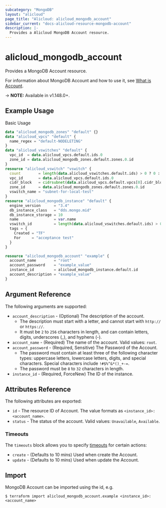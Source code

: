 ```yaml
---
subcategory: "MongoDB"
layout: "alicloud"
page_title: "Alicloud: alicloud_mongodb_account"
sidebar_current: "docs-alicloud-resource-mongodb-account"
description: |-
  Provides a Alicloud MongoDB Account resource.
---
```


# alicloud\_mongodb\_account

Provides a MongoDB Account resource.

For information about MongoDB Account and how to use it, see [What is Account](https://www.alibabacloud.com/help/en/doc-detail/62154.html).

-> **NOTE:** Available in v1.148.0+.

## Example Usage

Basic Usage

```terraform
data "alicloud_mongodb_zones" "default" {}
data "alicloud_vpcs" "default" {
  name_regex = "default-NODELETING"
}
data "alicloud_vswitches" "default" {
  vpc_id  = data.alicloud_vpcs.default.ids.0
  zone_id = data.alicloud_mongodb_zones.default.zones.0.id
}
resource "alicloud_vswitch" "vswitch" {
  count        = length(data.alicloud_vswitches.default.ids) > 0 ? 0 : 1
  vpc_id       = data.alicloud_vpcs.default.ids.0
  cidr_block   = cidrsubnet(data.alicloud_vpcs.default.vpcs[0].cidr_block, 8, 8)
  zone_id      = data.alicloud_mongodb_zones.default.zones.0.id
  vswitch_name = "subnet-for-local-test"
}
resource "alicloud_mongodb_instance" "default" {
  engine_version      = "3.4"
  db_instance_class   = "dds.mongo.mid"
  db_instance_storage = 10
  name                = var.name
  vswitch_id          = length(data.alicloud_vswitches.default.ids) > 0 ? data.alicloud_vswitches.default.ids[0] : concat(alicloud_vswitch.vswitch.*.id, [""])[0]
  tags = {
    Created = "TF"
    For     = "acceptance test"
  }
}

resource "alicloud_mongodb_account" "example" {
  account_name        = "root"
  account_password    = "example_value"
  instance_id         = alicloud_mongodb_instance.default.id
  account_description = "example_value"
}

```

## Argument Reference

The following arguments are supported:

* `account_description` - (Optional) The description of the account.
  * The description must start with a letter, and cannot start with `http://` or `https://`.
  * It must be `2` to `256` characters in length, and can contain letters, digits, underscores (_), and hyphens (-).
* `account_name` - (Required) The name of the account. Valid values: `root`.
* `account_password` - (Required, Sensitive) The Password of the Account.
  * The password must contain at least three of the following character types: uppercase letters, lowercase letters, digits, and special characters. Special characters include `!#$%^&*()_+-=`.
  * The password must be `8` to `32` characters in length.
* `instance_id` - (Required, ForceNew) The ID of the instance.

## Attributes Reference

The following attributes are exported:

* `id` - The resource ID of Account. The value formats as `<instance_id>:<account_name>`.
* `status` - The status of the account. Valid values: `Unavailable`, `Available`.

### Timeouts

The `timeouts` block allows you to specify [timeouts](https://www.terraform.io/docs/configuration-0-11/resources.html#timeouts) for certain actions:

* `create` - (Defaults to 10 mins) Used when create the Account.
* `update` - (Defaults to 10 mins) Used when update the Account.

## Import

MongoDB Account can be imported using the id, e.g.

```shell
$ terraform import alicloud_mongodb_account.example <instance_id>:<account_name>
```
